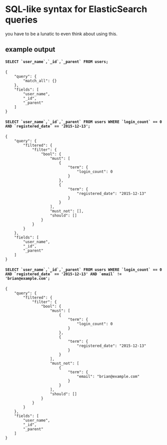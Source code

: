 # SQL-like syntax for ElasticSearch queries

you have to be a lunatic to even think about using this.

## example output

####  ``SELECT `user_name`,`_id`,`_parent` FROM users;``
```
{
    "query": {
        "match_all": {}
    },
    "fields": [
        "user_name",
        "_id",
        "_parent"
    ]
}
```


#### ``SELECT `user_name`,`_id`,`_parent` FROM users WHERE `login_count` == 0 AND `registered_date` == '2015-12-13';``
```
{
    "query": {
        "filtered": {
            "filter": {
                "bool": {
                    "must": [
                        {
                            "term": {
                                "login_count": 0
                            }
                        },
                        {
                            "term": {
                                "registered_date": "2015-12-13"
                            }
                        }
                    ],
                    "must_not": [],
                    "should": []
                }
            }
        }
    },
    "fields": [
        "user_name",
        "_id",
        "_parent"
    ]
}
```


#### ``SELECT `user_name`,`_id`,`_parent` FROM users WHERE `login_count` == 0 AND `registered_date` == '2015-12-13' AND `email` != 'brian@example.com';``
```
{
    "query": {
        "filtered": {
            "filter": {
                "bool": {
                    "must": [
                        {
                            "term": {
                                "login_count": 0
                            }
                        },
                        {
                            "term": {
                                "registered_date": "2015-12-13"
                            }
                        }
                    ],
                    "must_not": [
                        {
                            "term": {
                                "email": "brian@example.com"
                            }
                        }
                    ],
                    "should": []
                }
            }
        }
    },
    "fields": [
        "user_name",
        "_id",
        "_parent"
    ]
}
```
